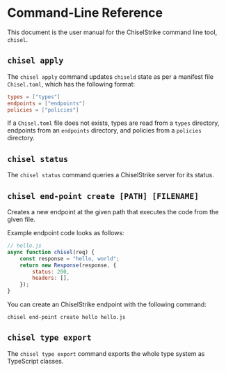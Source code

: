# Command-Line Reference

This document is the user manual for the ChiselStrike command line tool, `chisel`.

## `chisel apply`

The `chisel apply` command updates `chiseld` state as per a manifest file `Chisel.toml`, which has the following format:

```toml
types = ["types"]
endpoints = ["endpoints"]
policies = ["policies"]
```

If a `Chisel.toml` file does not exists, types are read from a `types` directory, endpoints from an `endpoints` directory, and policies from a `policies` directory.

## `chisel status`

The `chisel status` command queries a ChiselStrike server for its status.

## `chisel end-point create [PATH] [FILENAME]`

Creates a new endpoint at the given path that executes the code from
the given file.

Example endpoint code looks as follows:

```javascript
// hello.js
async function chisel(req) {
    const response = "hello, world";
    return new Response(response, {
        status: 200,
        headers: [],
    });
}
```

You can create an ChiselStrike endpoint with the following command:

```
chisel end-point create hello hello.js
```

## `chisel type export`

The `chisel type export` command exports the whole type system as TypeScript classes.
